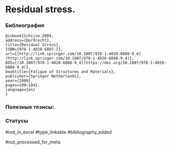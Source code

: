 # Residual stress.

### Библиография
```
@inbook{Schijve_2009,
address={Dordrecht},
title={Residual Stress},
ISBN={978-1-4020-6807-2},
url={[http://link.springer.com/10.1007/978-1-4020-6808-9_4](http://link.springer.com/10.1007/978-1-4020-6808-9_4)},
DOI={[10.1007/978-1-4020-6808-9_4](https://doi.org/10.1007/978-1-4020-6808-9_4)},
booktitle={Fatigue of Structures and Materials},
publisher={Springer Netherlands},
year={2009},
pages={89–104},
language={en}
}
```

### Полезные тезисы:

### Статусы
#not_in_excel 
#type_linkable 
#bibliography_added

#not_processed_for_meta
